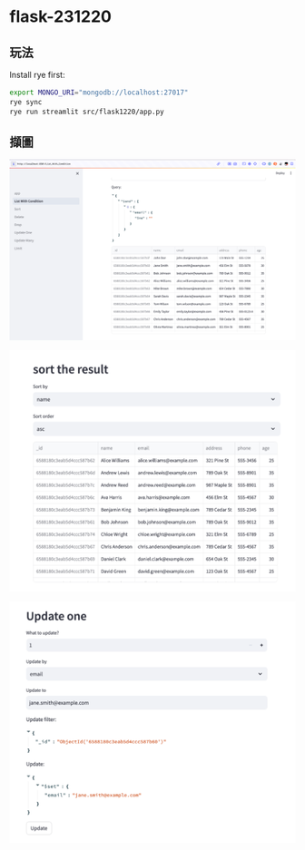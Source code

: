 # flask-231220

## 玩法

Install rye first:

```bash
export MONGO_URI="mongodb://localhost:27017"
rye sync
rye run streamlit src/flask1220/app.py
```

## 擷圖

![List w/ Condition](docs/screenshot1.png)

![Sort](docs/screenshot2.png)

![Update One](docs/screenshot3.png)
